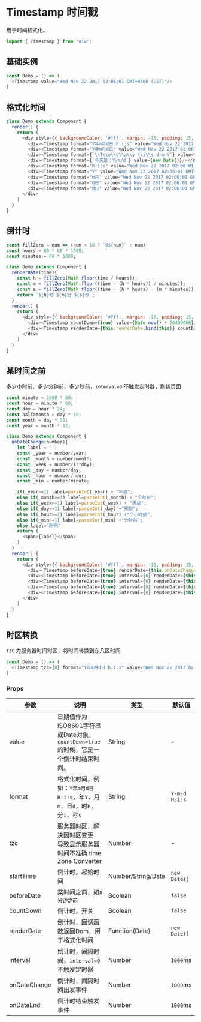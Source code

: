Timestamp 时间戳
===

用于时间格式化。

```jsx
import { Timestamp } from 'uiw';
```

## 基础实例

<!--DemoStart--> 
```js
const Demo = () => (
  <Timestamp value="Wed Nov 22 2017 02:06:01 GMT+0800 (CST)"/>
)
```
<!--End-->

## 格式化时间

<!--DemoStart--> 
```js
class Demo extends Component {
  render() {
    return (
      <div style={{ backgroundColor: '#fff', margin: -15, padding: 15, borderRadius: '5px 5px 0 0' }}>
        <div><Timestamp format="Y年m月d日 h:i:s" value="Wed Nov 22 2017 02:06:01 GMT+0800 (CST)"/></div>
        <div><Timestamp format="Y年m月d日" value="Wed Nov 22 2017 02:06:01 GMT+0800 (CST)"/></div>
        <div><Timestamp format={`\\T\\o\\d\\a\\y \\i\\s d-m-Y`} value={new Date()}/></div>
        <div><Timestamp format={`今天是：Y/m/d`} value={new Date()}/></div>
        <div><Timestamp format="h:i:s" value="Wed Nov 22 2017 02:06:01 GMT+0800 (CST)"/></div>
        <div><Timestamp format="Y" value="Wed Nov 22 2017 02:06:01 GMT+0800 (CST)"/></div>
        <div><Timestamp format="m月" value="Wed Nov 22 2017 02:06:01 GMT+0800 (CST)"/></div>
        <div><Timestamp format="d日" value="Wed Nov 22 2017 02:06:01 GMT+0800 (CST)"/></div>
        <div><Timestamp format="d日" value="Wed Nov 22 2017 02:06:01 GMT+0800 (CST)"/></div>
      </div>
    )
  }
}
```
<!--End-->

## 倒计时

<!--DemoStart--> 
```js
const fillZero = num => (num < 10 ? `0${num}` : num);
const hours = 60 * 60 * 1000;
const minutes = 60 * 1000;

class Demo extends Component {
  renderDate(time){
    const h = fillZero(Math.floor(time / hours));
    const m = fillZero(Math.floor((time - (h * hours)) / minutes));
    const s = fillZero(Math.floor((time - (h * hours) - (m * minutes)) / 1000));
    return `${h}时 ${m}分 ${s}秒`;
  }
  render() {
    return (
      <div style={{ backgroundColor: '#fff', margin: -15, padding: 15, borderRadius: '5px 5px 0 0' }}>
        <div><Timestamp countDown={true} value={Date.now() + 26400000}/></div>
        <div><Timestamp renderDate={this.renderDate.bind(this)} countDown={true} value={Date.now() + 26400000}/></div>
      </div>
    )
  }
}
```
<!--End-->

## 某时间之前

多少小时前、多少分钟前、多少秒前，`interval=0` 不触发定时器，刷新页面

<!--DemoStart--> 
```js
const minute = 1000 * 60;
const hour = minute * 60;
const day = hour * 24;
const halfamonth = day * 15;
const month = day * 30;
const year = month * 12;

class Demo extends Component {
  onDateChange(number){
    let label = '';
    const _year = number/year;
    const _month = number/month;
    const _week = number/(7*day);
    const _day = number/day;
    const _hour = number/hour;
    const _min = number/minute;

    if(_year>=1) label=parseInt(_year) + "年前";
    else if(_month>=1) label=parseInt(_month) + "个月前";
    else if(_week>=1) label=parseInt(_week) + "周前";
    else if(_day>=1) label=parseInt(_day) +"天前";
    else if(_hour>=1) label=parseInt(_hour) +"个小时前";
    else if(_min>=1) label=parseInt(_min) +"分钟前";
    else label="刚刚";
    return (
      <span>{label}</span>
    )
  }
  render() {
    return (
      <div style={{ backgroundColor: '#fff', margin: -15, padding: 15, borderRadius: '5px 5px 0 0' }}>
        <div><Timestamp beforeDate={true} renderDate={this.onDateChange.bind(this)} value={Date.now() - 55000}/></div>
        <div><Timestamp beforeDate={true} interval={0} renderDate={this.onDateChange.bind(this)} value={Date.now() - 31000}/></div>
        <div><Timestamp beforeDate={true} interval={0} renderDate={this.onDateChange.bind(this)} value={Date.now() - minute*46}/></div>
        <div><Timestamp beforeDate={true} interval={0} renderDate={this.onDateChange.bind(this)} value={Date.now() - hour*12}/></div>
        <div><Timestamp beforeDate={true} interval={0} renderDate={this.onDateChange.bind(this)} value="Wed Nov 22 2017 02:06:01 GMT+0800 (CST)"/></div>
      </div>
    )
  }
}
```
<!--End-->


## 时区转换

`TZC` 为服务器时间时区，将时间转换到东八区时间

<!--DemoStart--> 
```js
const Demo = () => (
  <Timestamp tzc={8} format="Y年m月d日 h:i:s" value="Wed Nov 22 2017 02:06:01 GMT+0800 (CST)"/>
)
```
<!--End-->

### Props

| 参数 | 说明 | 类型 | 默认值 |
|--------- |-------- |--------- |-------- |
| value | 日期值作为ISO8601字符串或Date对象，`countDown=true`的时候，它是一个倒计时结束时间。 | String | - |
| format | 格式化时间，例如：`Y年m月d日 H:i:s`，年`Y`，月`m`，日`d`，时`H`，分`i`，秒`s` | String | `Y-m-d H:i:s` |
| tzc | 服务器时区，解决因时区变更，导致显示服务器时间不准确 time Zone Converter | Number | - |
| startTime | 倒计时，起始时间 | Number/String/Date | `new Date()` |
| beforeDate | 某时间之前，如`8 分钟之前` | Boolean | `false` |
| countDown | 倒计时，开关 | Boolean | `false` |
| renderDate | 倒计时，回调函数返回Dom，用于格式化时间 | Function(Date) | `new Date()` |
| interval | 倒计时，间隔时间，`interval=0` 不触发定时器 | Number | `1000`ms |
| onDateChange | 倒计时，间隔时间出发事件 | Number | `1000`ms |
| onDateEnd | 倒计时结束触发事件 | Number | `1000`ms |

